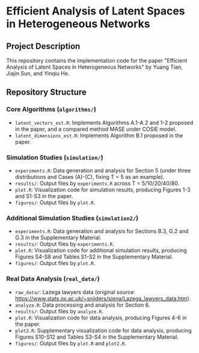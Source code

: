 # Efficient Analysis of Latent Spaces in Heterogeneous Networks

## Project Description
This repository contains the implementation code for the paper "Efficient Analysis of Latent Spaces in Heterogeneous Networks" by Yuang Tian, Jiajin Sun, and Yinqiu He.

## Repository Structure

### Core Algorithms (`algorithms/`)
- `latent_vectors_est.R`: Implements Algorithms A.1-A.2 and 1-2 proposed in the paper, and a compared method MASE under COSIE model.
- `latent_dimensions_est.R`: Implements Algorithm B.1 proposed in the paper.

### Simulation Studies (`simulation/`)
- `experiments.R`: Data generation and analysis for Section 5 (under three distributions and Cases (A)-(C), fixing T = 5 as an example).
- `results/`: Output files by `experiments.R` across T = 5/10/20/40/80.
- `plot.R`: Visualization code for simulation results, producing Figures 1-3 and S1-S3 in the paper.
- `figures/`: Output files by `plot.R`.

### Additional Simulation Studies (`simulation2/`)
- `experiments.R`: Data generation and analysis for Sections B.3, G.2 and G.3 in the Supplementary Material. 
- `results/`: Output files by `experiments.R`.
- `plot.R`: Visualization code for additional simulation results, producing Figures S4-S8 and Tables S1-S2 in the Supplementary Material.
- `figures/`: Output files by `plot.R`.

### Real Data Analysis (`real_data/`)
- `raw_data/`: Lazega lawyers data (original source: https://www.stats.ox.ac.uk/~snijders/siena/Lazega_lawyers_data.htm). 
- `analyze.R`: Data processing and analysis for Section 6. 
- `results/`: Output files by `analyze.R`.
- `plot.R`: Visualization code for data analysis, producing Figures 4-6 in the paper.
- `plot2.R`: Supplementary visualization code for data analysis, producing Figures S10-S12 and Tables S3-S4 in the Supplementary Material.
- `figures/`: Output files by `plot.R` and `plot2.R`.
